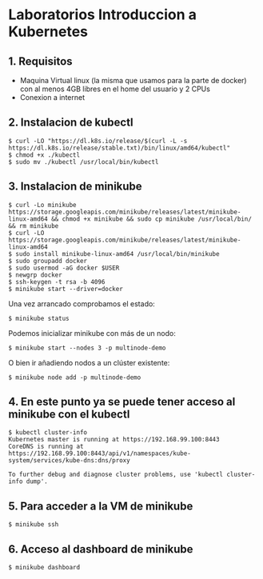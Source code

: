 # Laboratorios Introduccion a Kubernetes


## 1. Requisitos

- Maquina Virtual linux (la misma que usamos para la parte de docker) con al menos 4GB libres en el home del usuario y 2 CPUs
- Conexion a internet


## 2. Instalacion de kubectl
    
    $ curl -LO "https://dl.k8s.io/release/$(curl -L -s https://dl.k8s.io/release/stable.txt)/bin/linux/amd64/kubectl"
    $ chmod +x ./kubectl
    $ sudo mv ./kubectl /usr/local/bin/kubectl


## 3. Instalacion de minikube
    
    $ curl -Lo minikube https://storage.googleapis.com/minikube/releases/latest/minikube-linux-amd64 && chmod +x minikube && sudo cp minikube /usr/local/bin/ && rm minikube
    $ curl -LO https://storage.googleapis.com/minikube/releases/latest/minikube-linux-amd64
    $ sudo install minikube-linux-amd64 /usr/local/bin/minikube
    $ sudo groupadd docker
    $ sudo usermod -aG docker $USER
    $ newgrp docker
    $ ssh-keygen -t rsa -b 4096
    $ minikube start --driver=docker

Una vez arrancado comprobamos el estado:

    $ minikube status

Podemos inicializar minikube con más de un nodo:

    $ minikube start --nodes 3 -p multinode-demo

O bien ir añadiendo nodos a un clúster existente:

    $ minikube node add -p multinode-demo

## 4. En este punto ya se puede tener acceso al minikube con el kubectl
    
    $ kubectl cluster-info
    Kubernetes master is running at https://192.168.99.100:8443
    CoreDNS is running at https://192.168.99.100:8443/api/v1/namespaces/kube-system/services/kube-dns:dns/proxy

    To further debug and diagnose cluster problems, use 'kubectl cluster-info dump'.


## 5. Para acceder a la VM de minikube
    
    $ minikube ssh


## 6. Acceso al dashboard de minikube
    
    $ minikube dashboard
